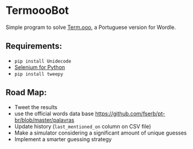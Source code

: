 # TermoooBot

Simple program to solve [Term.ooo](https://newsbeezer.com/portugaleng/wordle-becomes-viral-and-there-is-already-a-portuguese-version-term-ooo/), a Portuguese version for Wordle.

Requirements: 
----------
+ `pip install Unidecode`
+ [Selenium for Python](https://selenium-python.readthedocs.io/)
+ `pip install tweepy`

Road Map:
-------
+ Tweet the results
+ use the official words data base https://github.com/fserb/pt-br/blob/master/palavras
+ Update history (`last_mentioned_on` column on CSV file)
+ Make a simulator considering a significant amount of unique guesses
+ Implement a smarter guessing strategy
